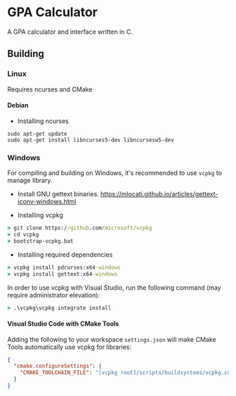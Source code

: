 # GPA Calculator

A GPA calculator and interface written in C.

## Building

### Linux

Requires ncurses and CMake

#### Debian

- Installing ncurses

```shell
sudo apt-get update
sudo apt-get install libncurses5-dev libncursesw5-dev
```

### Windows

For compiling and building on Windows, it's recommended to use `vcpkg` to manage library.

- Install GNU gettext binaries. https://mlocati.github.io/articles/gettext-iconv-windows.html 

- Installing vcpkg

```cmd
> git clone https://github.com/microsoft/vcpkg
> cd vcpkg
> bootstrap-vcpkg.bat
```

- Installing required dependencies

```cmd
> vcpkg install pdcurses:x64-windows
> vcpkg install gettext:x64-windows
```

In order to use vcpkg with Visual Studio,
run the following command (may require administrator elevation):

```cmd
> .\vcpkg\vcpkg integrate install
```

#### Visual Studio Code with CMake Tools

Adding the following to your workspace `settings.json` will make
CMake Tools automatically use vcpkg for libraries:

```json
{
  "cmake.configureSettings": {
    "CMAKE_TOOLCHAIN_FILE": "[vcpkg root]/scripts/buildsystems/vcpkg.cmake"
  }
}
```
